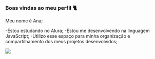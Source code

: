 ### Boas vindas ao meu perfil 🐈 

Meu nome é Ana;

-Estou estudando no Alura;
-Estou me desenvolvendo na linguagem JavaScript;
-Utilizo esse espaço para minha organizaçâo e compartilhamento dos meus projetos desenvolvidos;

![](https://media.tenor.com/57mc9TmwqWEAAAAi/corinthians.gif)




